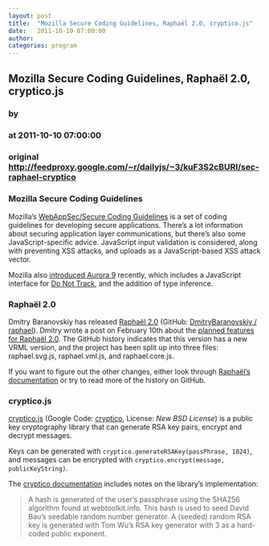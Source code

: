 ```yaml
---
layout: post
title:  "Mozilla Secure Coding Guidelines, Raphaël 2.0, cryptico.js"
date:   2011-10-10 07:00:00
author: 
categories: program
---
```


## Mozilla Secure Coding Guidelines, Raphaël 2.0, cryptico.js
### by 
### at 2011-10-10 07:00:00
### original <http://feedproxy.google.com/~r/dailyjs/~3/kuF3S2cBURI/sec-raphael-cryptico>

<h3>Mozilla Secure Coding Guidelines</h3>
<p>Mozilla’s <a href="https://wiki.mozilla.org/WebAppSec/Secure_Coding_Guidelines">WebAppSec/Secure Coding Guidelines</a> is a set of coding guidelines for developing secure applications.  There’s a lot information about securing application layer communications, but there’s also some JavaScript-specific advice.  JavaScript input validation is considered, along with preventing <span>XSS</span> attacks, and uploads as a JavaScript-based <span>XSS</span> attack vector.</p>
<p>Mozilla also <a href="http://hacks.mozilla.org/2011/09/introducing-aurora-9/">introduced Aurora 9</a> recently, which includes a JavaScript interface for <a href="https://developer.mozilla.org/en/The_Do_Not_Track_Field_Guide/Introduction/How_Do_Not_Track_works">Do Not Track</a>, and the addition of type inference.</p>
<h3>Raphaël 2.0</h3>
<p>Dmitry Baranovskiy has released <a href="http://raphaeljs.com/">Raphaël 2.0</a> (GitHub: <a href="https://github.com/DmitryBaranovskiy/raphael">DmitryBaranovskiy / raphael</a>). Dmitry wrote a post on February 10th about the <a href="http://groups.google.com/group/raphaeljs/browse_thread/thread/f76614f79da88478">planned features for Raphaël 2.0</a>.  The GitHub history indicates that this version has a new <span>VRML</span> version, and the project has been split up into three files: raphael.svg.js, raphael.vml.js, and raphael.core.js.</p>
<p>If you want to figure out the other changes, either look through <a href="http://raphaeljs.com/reference.html">Raphaël’s documentation</a> or try to read more of the history on GitHub.</p>
<h3>cryptico.js</h3>
<p><a href="http://cryptico.wwwtyro.net/">cryptico.js</a> (Google Code: <a href="http://code.google.com/p/cryptico/">cryptico</a>, License: <em>New <span>BSD</span> License</em>) is a public key cryptography library that can generate <span>RSA</span> key pairs, encrypt and decrypt messages.</p>
<p>Keys can be generated with <code>cryptico.generateRSAKey(passPhrase, 1024)</code>, and messages can be encrypted with <code>cryptico.encrypt(message, publicKeyString)</code>.</p>
<p>The <a href="http://code.google.com/p/cryptico/">cryptico documentation</a> includes notes on the library’s implementation:</p>
<blockquote>
<p>A hash is generated of the user’s passphrase using the SHA256 algorithm found at webtoolkit.info. This hash is used to seed David Bau’s seedable random number generator. A (seeded) random <span>RSA</span> key is generated with Tom Wu’s <span>RSA</span> key generator with 3 as a hard-coded public exponent.</p>
</blockquote><img src="http://feeds.feedburner.com/~r/dailyjs/~4/kuF3S2cBURI" height="1" width="1">